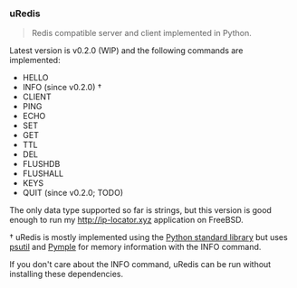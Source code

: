 ### uRedis
> Redis compatible server and client implemented in Python.

Latest version is v0.2.0 (WIP) and the following commands are implemented:

* HELLO
* INFO (since v0.2.0) †
* CLIENT
* PING
* ECHO
* SET
* GET
* TTL
* DEL
* FLUSHDB
* FLUSHALL
* KEYS
* QUIT (since v0.2.0; TODO)

The only data type supported so far is strings, but this version
is good enough to run my http://ip-locator.xyz application on FreeBSD.

† uRedis is mostly implemented using the [Python standard library](https://docs.python.org/3/library/index.html) but uses
[psutil](https://pypi.org/project/psutil) and [Pymple](https://pypi.org/project/Pympler)
for memory information with the INFO command.

If you don't care about the INFO command, uRedis can be run without installing these dependencies.
